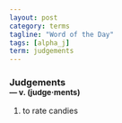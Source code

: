 ```yaml
---
layout: post
category: terms
tagline: "Word of the Day"
tags: [alpha_j]
term: judgements
---
```


<h3>Judgements<br/> <small>&mdash; v. (judge<span>&middot;</span>ments)</small></h3>
<p><ol><li>to rate candies</li>
</ol></p>
